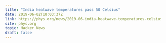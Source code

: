 ```yaml
---
title: "India heatwave temperatures pass 50 Celsius"
date: 2019-06-02T10:03:37Z
link: https://phys.org/news/2019-06-india-heatwave-temperatures-celsius.html?utm_medium=RSS&utm_source=hune
site: phys.org
topic: Hacker News
draft: false
---
```

